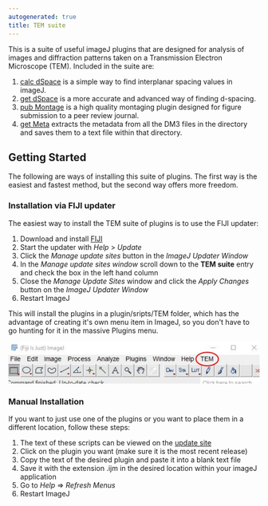 ```yaml
---
autogenerated: true
title: TEM suite
---
```


This is a suite of useful imageJ plugins that are designed for analysis of images and diffraction patterns taken on a Transmission Electron Microscope (TEM). Included in the suite are:

1.  [calc dSpace](/plugins/calc-dspace) is a simple way to find interplanar spacing values in imageJ.
2.  [get dSpace](/plugins/get-dspace) is a more accurate and advanced way of finding d-spacing.
3.  [pub Montage](/plugins/pub-montage) is a high quality montaging plugin designed for figure submission to a peer review journal.
4.  [get Meta](/plugins/get-meta) extracts the metadata from all the DM3 files in the directory and saves them to a text file within that directory.

Getting Started
---------------

The following are ways of installing this suite of plugins. The first way is the easiest and fastest method, but the second way offers more freedom.

### Installation via FIJI updater

The easiest way to install the TEM suite of plugins is to use the FIJI updater:

1.  Download and install [FIJI](https://fiji.sc/)
2.  Start the updater with *Help* &gt; *Update*
3.  Click the *Manage update sites* button in the *ImageJ Updater Window*
4.  In the *Manage update sites window* scroll down to the **TEM suite** entry and check the box in the left hand column
5.  Close the *Manage Update Sites* window and click the *Apply Changes* button on the *ImageJ Updater Window*
6.  Restart ImageJ

This will install the plugins in a plugin/sripts/TEM folder, which has the advantage of creating it's own menu item in ImageJ, so you don't have to go hunting for it in the massive Plugins menu.

![](/media/Menu.jpg "Menu.jpg")

### Manual Installation

If you want to just use one of the plugins or you want to place them in a different location, follow these steps:

1.  The text of these scripts can be viewed on the [update site](http://sites.imagej.net/Makoten/plugins/Scripts/TEM/)
2.  Click on the plugin you want (make sure it is the most recent release)
3.  Copy the text of the desired plugin and paste it into a blank text file
4.  Save it with the extension .ijm in the desired location within your imageJ application
5.  Go to *Help* =&gt; *Refresh Menus*
6.  Restart ImageJ
